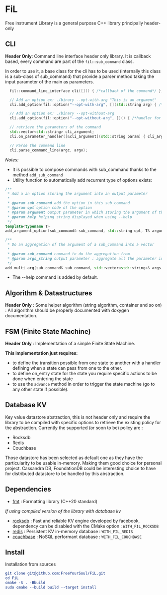 # FiL
Free instrument Library is a general purpose C++ library principally header-only

## CLI
__Header Only__: Command line interface header only library. It is callback based, every command are part of the `fil::sub_command` class.

In order to use it, a base class for the cli has to be used (internally this class is a sub-class of sub_command) that provide a parser method taking the input parameter of the main as parameters.
```c++
  fil::command_line_interface cli([]() { /*callback of the command*/ }, "A Simple Command Line tool");

  // Add an option ex: ./binary --opt-with-arg "This is an argument"
  cli.add_option(fil::option("--opt-with-arg", [](std::string arg) { /*handler for the options*/ }, "command with arg"));

  // Add an option ex: ./binary --opt-without-arg
  cli.add_option(fil::option("--opt-without-arg", []() { /*handler for the options without argument required in the opt*/ }, "command with arg"));

  // retrieve the parameters of the command
  std::vector<std::string> cli_argument;
  cli.on_parameter_handler([&cli_argument](std::string param) { cli_argument.emplace_back(std::move(param)); });

  // Parse the command line
  cli.parse_command_line(argc, argv);
```
*Notes:*
* It is possible to compose commands with sub_command thanks to the method `add_sub_command`
* Utility function to automatically add recurrent type of options exists:
```c++
/**
 * Add a an option storing the argument into an output parameter
 *
 * @param sub_command add the option in this sub_command
 * @param opt option code of the option
 * @param argument output parameter in which storing the argument of the option (can be integral or string)
 * @param help helping string displayed when using --help
 */
template<typename T>
add_argument_option(sub_command& sub_command, std::string opt, T& argument, std::string help = "");

/**
 * Do an aggregation of the argument of a sub_command into a vector
 *
 * @param sub_command command to do the aggregation from
 * @param args_string output parameter : aggregate all the parameter into this vector
 */
add_multi_arg(sub_command& sub_command, std::vector<std::string>& args_string);
```
* The --help command is added by default.

## Algorithm & Datastructures

__Header Only__ : Some helper algorithm (string algorithm, container and so on) : All algorithm should be properly documented with doxygen documentation.

## FSM (Finite State Machine)

__Header Only__ : Implementation of a simple Finite State Machine.

**This implementation just requires:**
* to define the transition possible from one state to another with a handler defining when a state can pass from one to the other.
* to define on_entry state for the state you require specific actions to be done when entering the state
* to use the `advance` method in order to trigger the state machine (go to any other state if possible). 

## Database KV

Key value datastore abstraction, this is not header only and require the library to be compiled with specific options to retrieve the existing policy for the abstraction.
Currently the supported (or soon to be) policy are : 
* Rocksdb
* Redis
* Couchbase

Those datastore has been selected as default one as they have the particularity to be usable in-memory. Making them good choice for personal project.
Cassandra DB, FoundationDB could be interesting choice to have for distributed datastore to be handled by this abstraction.



## Dependencies

* [fmt](https://github.com/fmtlib/fmt) : Formatting library (C++20 standard)

*If using compiled version of the library with database kv*
* [rocksdb](https://github.com/facebook/rocksdb) : Fast and reliable KV engine developed by facebook, dependency can be disabled with the CMake option : `WITH_FIL_ROCKSDB`
* [redis](https://github.com/redis/redis) : Persistent KV in-memory database : `WITH_FIL_REDIS`
* [couchbase](https://github.com/couchbase/libcouchbase) : NoSQL performant database : `WITH_FIL_COUCHBASE`

## Install

Installation from sources
```cmake
git clone git@github.com:FreeYourSoul/FiL.git
cd FiL
cmake -S . -Bbuild
sudo cmake --build build --target install
```